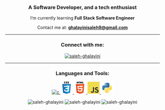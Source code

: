 <h3 align="center"> A Software Developer, and a tech enthusiast</h3>
<p align="center">I’m currently learning <strong>Full Stack Software Engineer</strong></p>
<p align="center">Contact me at: <a href="mailto:ghalayinisaleh9@gmail.com"><strong>ghalayinisaleh9@gmail.com</strong></a></p>

---

<h3 align="center">Connect with me:</h3>
<p align="center">
<a href="https://www.linkedin.com/in/saleh-ghalayini-11214b26a" target="blank"><img align="center" src="https://raw.githubusercontent.com/rahuldkjain/github-profile-readme-generator/master/src/images/icons/Social/linked-in-alt.svg" alt="saleh-ghalayini" height="30" width="40" /></a>
</p>

---

<h3 align="center">Languages and Tools:</h3>
<p align="center"> <a href="https://www.javaprogramming.com/" target="_blank" rel="noreferrer"> <img src="https://raw.githubusercontent.com/devicons/devicon/master/icons/java.svg" alt="c" width="40" height="40"/> </a> <a href="https://www.w3schools.com/css/" target="_blank" rel="noreferrer"> <img src="https://raw.githubusercontent.com/devicons/devicon/master/icons/css3/css3-original-wordmark.svg" alt="css3" width="40" height="40"/> </a> <a href="https://www.w3.org/html/" target="_blank" rel="noreferrer"> <img src="https://raw.githubusercontent.com/devicons/devicon/master/icons/html5/html5-original-wordmark.svg" alt="html5" width="40" height="40"/> </a> <a href="https://developer.mozilla.org/en-US/docs/Web/JavaScript" target="_blank" rel="noreferrer"> <img src="https://raw.githubusercontent.com/devicons/devicon/master/icons/javascript/javascript-original.svg" alt="javascript" width="40" height="40"/> </a> <a href="https://www.linux.org/" target="_blank" rel="noreferrer"> </a> <a href="https://www.python.org" target="_blank" rel="noreferrer"> <img src="https://raw.githubusercontent.com/devicons/devicon/master/icons/python/python-original.svg" alt="python" width="40" height="40"/> </a> </p>
<p align="center">
<img align="center" src="https://github-readme-stats.vercel.app/api?username=Saleh-Ghalayini&theme=tokyonight&show_icons=true&hide_border=false&count_private=true" alt="saleh-ghalayini" />
<img align="center" src="https://github-readme-streak-stats.herokuapp.com/?user=Saleh-Ghalayini&theme=tokyonight&hide_border=true" alt="saleh-ghalayini" />
<img align="center" src="https://github-readme-stats.vercel.app/api/top-langs/?username=Saleh-Ghalayini&theme=tokyonight&show_icons=true&hide_border=false&layout=compact" alt="saleh-ghalayini" height="195"/>
</p>
